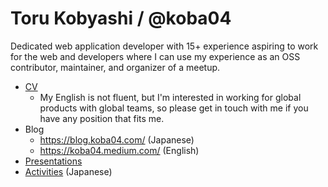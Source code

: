 # Toru Kobyashi / @koba04

Dedicated web application developer with 15+ experience aspiring to work for the web and developers where I can use my experience as an OSS contributor, maintainer, and organizer of a meetup.

- [CV](https://paper.dropbox.com/doc/Toru-Kobayashi--B5kVi1pmO3qSTUConAKVPmbLAQ-53sPhP3qkH4HOikqwYp89)
  - My English is not fluent, but I'm interested in working for global products with global teams, so please get in touch with me if you have any position that fits me.
- Blog
  - https://blog.koba04.com/ (Japanese)
  - https://koba04.medium.com/ (English)
- [Presentations](https://speakerdeck.com/koba04)
- [Activities](https://paper.dropbox.com/doc/Activities--B5kKKU7AHCdalU0atjckR5lEAQ-ov8GOXW1QFuHxQCG2suF0) (Japanese)

